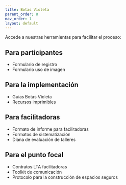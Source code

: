 ```yaml
---
title: Botas Violeta
parent_order: 8
nav_order: 1
layout: default
---
```


Accede a nuestras herramientas para facilitar el proceso:

## Para participantes

- Formulario de registro
- Formulario uso de imagen

## Para la implementación

- Guías Botas Violeta
- Recursos imprimibles

## Para facilitadoras

- Formato de informe para facilitadoras
- Formatos de sistematización
- Diana de evaluación de talleres

## Para el punto focal

- Contratos LTA facilitadoras
- Toolkit de comunicación
- Protocolo para la construcción de espacios seguros
